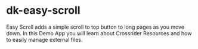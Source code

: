 dk-easy-scroll
==============

Easy Scroll adds a simple scroll to top button to long pages as you move down. In this Demo App you will learn about Crossrider Resources and how to easily manage external files.
